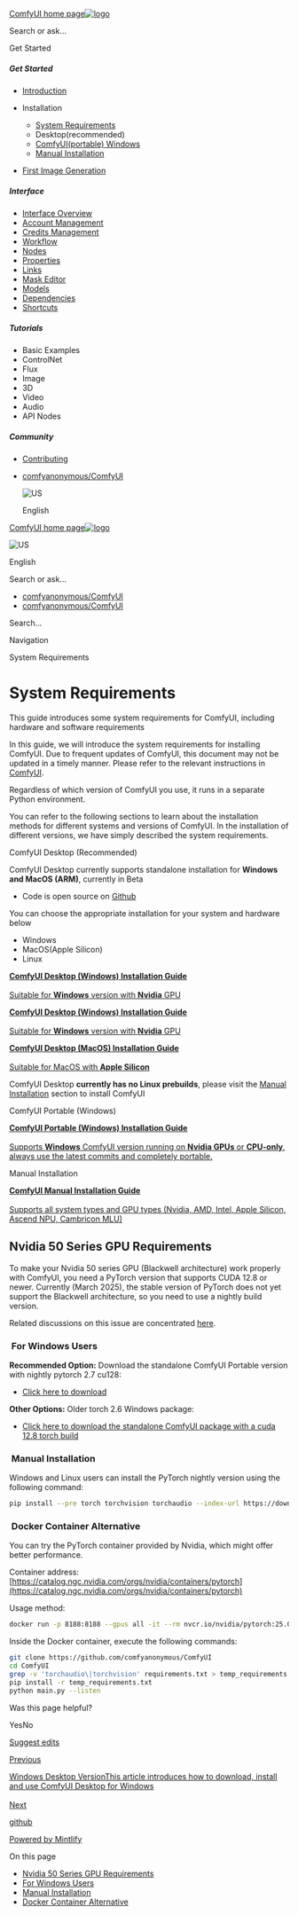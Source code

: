 [ComfyUI home page![logo](https://mintlify.s3.us-west-1.amazonaws.com/dripart/logo.png)](http://docs.comfy.org/)

Search or ask...

Get Started

##### Get Started

- [Introduction](http://docs.comfy.org/get_started/introduction)
- Installation
  
  - [System Requirements](http://docs.comfy.org/installation/system_requirements)
  - Desktop(recommended)
  - [ComfyUI(portable) Windows](http://docs.comfy.org/installation/comfyui_portable_windows)
  - [Manual Installation](http://docs.comfy.org/installation/manual_install)
- [First Image Generation](http://docs.comfy.org/get_started/first_generation)

##### Interface

- [Interface Overview](http://docs.comfy.org/interface/overview)
- [Account Management](http://docs.comfy.org/interface/user)
- [Credits Management](http://docs.comfy.org/interface/credits)
- [Workflow](http://docs.comfy.org/essentials/core-concepts/workflow)
- [Nodes](http://docs.comfy.org/essentials/core-concepts/nodes)
- [Properties](http://docs.comfy.org/essentials/core-concepts/properties)
- [Links](http://docs.comfy.org/essentials/core-concepts/links)
- [Mask Editor](http://docs.comfy.org/interface/maskeditor)
- [Models](http://docs.comfy.org/essentials/core-concepts/models)
- [Dependencies](http://docs.comfy.org/essentials/core-concepts/dependencies)
- [Shortcuts](http://docs.comfy.org/interface/shortcuts)

##### Tutorials

- Basic Examples
- ControlNet
- Flux
- Image
- 3D
- Video
- Audio
- API Nodes

##### Community

- [Contributing](http://docs.comfy.org/community/contributing)

<!--THE END-->

- [comfyanonymous/ComfyUI](https://github.com/comfyanonymous/ComfyUI)
  
  ![US](https://purecatamphetamine.github.io/country-flag-icons/1x1/US.svg)
  
  English

[ComfyUI home page![logo](https://mintlify.s3.us-west-1.amazonaws.com/dripart/logo.png)](http://docs.comfy.org/)

![US](https://purecatamphetamine.github.io/country-flag-icons/1x1/US.svg)

English

Search or ask...

- [comfyanonymous/ComfyUI](https://github.com/comfyanonymous/ComfyUI)
- [comfyanonymous/ComfyUI](https://github.com/comfyanonymous/ComfyUI)

Search...

Navigation

System Requirements

# System Requirements

This guide introduces some system requirements for ComfyUI, including hardware and software requirements

In this guide, we will introduce the system requirements for installing ComfyUI. Due to frequent updates of ComfyUI, this document may not be updated in a timely manner. Please refer to the relevant instructions in [ComfyUI](https://github.com/comfyanonymous/ComfyUI).

Regardless of which version of ComfyUI you use, it runs in a separate Python environment.

You can refer to the following sections to learn about the installation methods for different systems and versions of ComfyUI. In the installation of different versions, we have simply described the system requirements.

ComfyUI Desktop (Recommended)

ComfyUI Desktop currently supports standalone installation for **Windows and MacOS (ARM)**, currently in Beta

- Code is open source on [Github](https://github.com/Comfy-Org/desktop)

You can choose the appropriate installation for your system and hardware below

- Windows
- MacOS(Apple Silicon)
- Linux

[**ComfyUI Desktop (Windows) Installation Guide**  
\
Suitable for **Windows** version with **Nvidia** GPU](http://docs.comfy.org/installation/desktop/windows)

[**ComfyUI Desktop (Windows) Installation Guide**  
\
Suitable for **Windows** version with **Nvidia** GPU](http://docs.comfy.org/installation/desktop/windows)

[**ComfyUI Desktop (MacOS) Installation Guide**  
\
Suitable for MacOS with **Apple Silicon**](http://docs.comfy.org/installation/desktop/macos)

ComfyUI Desktop **currently has no Linux prebuilds**, please visit the [Manual Installation](http://docs.comfy.org/installation/manual_install) section to install ComfyUI

ComfyUI Portable (Windows)

[**ComfyUI Portable (Windows) Installation Guide**  
\
Supports **Windows** ComfyUI version running on **Nvidia GPUs** or **CPU-only**, always use the latest commits and completely portable.](http://docs.comfy.org/installation/comfyui_portable_windows)

Manual Installation

[**ComfyUI Manual Installation Guide**  
\
Supports all system types and GPU types (Nvidia, AMD, Intel, Apple Silicon, Ascend NPU, Cambricon MLU)](http://docs.comfy.org/installation/manual_install)

## [​](http://docs.comfy.org#nvidia-50-series-gpu-requirements) Nvidia 50 Series GPU Requirements

To make your Nvidia 50 series GPU (Blackwell architecture) work properly with ComfyUI, you need a PyTorch version that supports CUDA 12.8 or newer. Currently (March 2025), the stable version of PyTorch does not yet support the Blackwell architecture, so you need to use a nightly build version.

Related discussions on this issue are concentrated [here](https://github.com/comfyanonymous/ComfyUI/discussions/6643).

### [​](http://docs.comfy.org#for-windows-users) For Windows Users

**Recommended Option:** Download the standalone ComfyUI Portable version with nightly pytorch 2.7 cu128:

- [Click here to download](https://github.com/comfyanonymous/ComfyUI/releases/download/latest/ComfyUI_windows_portable_nvidia_or_cpu_nightly_pytorch.7z)

**Other Options:** Older torch 2.6 Windows package:

- [Click here to download the standalone ComfyUI package with a cuda 12.8 torch build](https://github.com/comfyanonymous/ComfyUI/releases/download/latest/ComfyUI_cu128_50XX.7z)

### [​](http://docs.comfy.org#manual-installation) Manual Installation

Windows and Linux users can install the PyTorch nightly version using the following command:

```bash
pip install --pre torch torchvision torchaudio --index-url https://download.pytorch.org/whl/nightly/cu128
```

### [​](http://docs.comfy.org#docker-container-alternative) Docker Container Alternative

You can try the PyTorch container provided by Nvidia, which might offer better performance.

Container address: [https://catalog.ngc.nvidia.com/orgs/nvidia/containers/pytorch](https://catalog.ngc.nvidia.com/orgs/nvidia/containers/pytorch)

Usage method:

```bash
docker run -p 8188:8188 --gpus all -it --rm nvcr.io/nvidia/pytorch:25.01-py3
```

Inside the Docker container, execute the following commands:

```bash
git clone https://github.com/comfyanonymous/ComfyUI
cd ComfyUI
grep -v 'torchaudio\|torchvision' requirements.txt > temp_requirements.txt
pip install -r temp_requirements.txt
python main.py --listen
```

Was this page helpful?

YesNo

[Suggest edits](https://github.com/comfy-org/docs/edit/main/installation/system_requirements.mdx)

[Previous](http://docs.comfy.org/get_started/introduction)

[Windows Desktop VersionThis article introduces how to download, install and use ComfyUI Desktop for Windows  
\
Next](http://docs.comfy.org/installation/desktop/windows)

[github](https://github.com/comfyanonymous/ComfyUI/)

[Powered by Mintlify](https://mintlify.com/preview-request?utm_campaign=poweredBy&utm_medium=referral&utm_source=docs.comfy.org)

On this page

- [Nvidia 50 Series GPU Requirements](http://docs.comfy.org#nvidia-50-series-gpu-requirements)
- [For Windows Users](http://docs.comfy.org#for-windows-users)
- [Manual Installation](http://docs.comfy.org#manual-installation)
- [Docker Container Alternative](http://docs.comfy.org#docker-container-alternative)